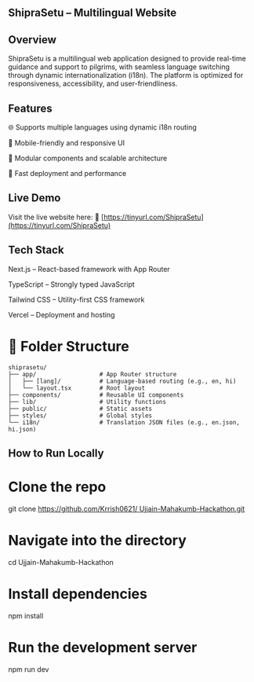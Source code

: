 
## ShipraSetu – Multilingual Website

## Overview

ShipraSetu is a multilingual web application designed to provide real-time guidance and support to pilgrims, with seamless language switching through dynamic internationalization (i18n). The platform is optimized for responsiveness, accessibility, and user-friendliness.

## Features

🌐 Supports multiple languages using dynamic i18n routing

📱 Mobile-friendly and responsive UI

🧩 Modular components and scalable architecture

🚀 Fast deployment and performance

## Live Demo

Visit the live website here:
🔗 [https://tinyurl.com/ShipraSetu](https://tinyurl.com/ShipraSetu)

## Tech Stack

Next.js – React-based framework with App Router

TypeScript – Strongly typed JavaScript

Tailwind CSS – Utility-first CSS framework

Vercel – Deployment and hosting

# 📂 Folder Structure

```
shiprasetu/
├── app/                  # App Router structure
│   ├── [lang]/           # Language-based routing (e.g., en, hi)
│   └── layout.tsx        # Root layout
├── components/           # Reusable UI components
├── lib/                  # Utility functions
├── public/               # Static assets
├── styles/               # Global styles
└── i18n/                 # Translation JSON files (e.g., en.json, hi.json)
```

## How to Run Locally

# Clone the repo
git clone [https://github.com/Krrish0621/ Ujjain-Mahakumb-Hackathon.git](https://github.com/Krrish0621/Ujjain-Mahakumb-Hackathon.git)

# Navigate into the directory
cd Ujjain-Mahakumb-Hackathon

# Install dependencies
npm install

# Run the development server
npm run dev
